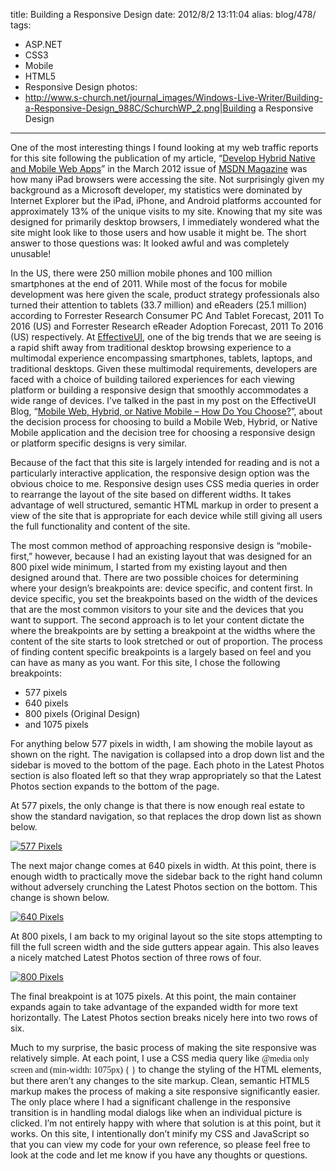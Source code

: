 title: Building a Responsive Design
date: 2012/8/2 13:11:04
alias: blog/478/
tags:
- ASP.NET
- CSS3
- Mobile
- HTML5
- Responsive Design
photos:
- http://www.s-church.net/journal_images/Windows-Live-Writer/Building-a-Responsive-Design_988C/SchurchWP_2.png|Building a Responsive Design
---
One of the most interesting things I found looking at my web traffic reports for this site following the publication of my article, “[Develop Hybrid Native and Mobile Web Apps](http://msdn.microsoft.com/magazine/hh852592)” in the March 2012 issue of [MSDN Magazine](http://msdn.microsoft.com/magazine/) was how many iPad browsers were accessing the site. Not surprisingly given my background as a Microsoft developer, my statistics were dominated by Internet Explorer but the iPad, iPhone, and Android platforms accounted for approximately 13% of the unique visits to my site. Knowing that my site was designed for primarily desktop browsers, I immediately wondered what the site might look like to those users and how usable it might be. The short answer to those questions was: It looked awful and was completely unusable!

In the US, there were 250 million mobile phones and 100 million smartphones at the end of 2011\. While most of the focus for mobile development was here given the scale, product strategy professionals also turned their attention to tablets (33.7 million) and eReaders (25.1 million) according to Forrester Research Consumer PC And Tablet Forecast, 2011 To 2016 (US) and Forrester Research eReader Adoption Forecast, 2011 To 2016 (US) respectively. At [EffectiveUI](http://www.effectiveui.com), one of the big trends that we are seeing is a rapid shift away from traditional desktop browsing experience to a multimodal experience encompassing smartphones, tablets, laptops, and traditional desktops. Given these multimodal requirements, developers are faced with a choice of building tailored experiences for each viewing platform or building a responsive design that smoothly accommodates a wide range of devices. I’ve talked in the past in my post on the EffectiveUI Blog, “[Mobile Web, Hybrid, or Native Mobile – How Do You Choose?](http://blog.effectiveui.com/?p=8514)”, about the decision process for choosing to build a Mobile Web, Hybrid, or Native Mobile application and the decision tree for choosing a responsive design or platform specific designs is very similar.

Because of the fact that this site is largely intended for reading and is not a particularly interactive application, the responsive design option was the obvious choice to me. Responsive design uses CSS media queries in order to rearrange the layout of the site based on different widths. It takes advantage of well structured, semantic HTML markup in order to present a view of the site that is appropriate for each device while still giving all users the full functionality and content of the site.

The most common method of approaching responsive design is “mobile-first,” however, because I had an existing layout that was designed for an 800 pixel wide minimum, I started from my existing layout and then designed around that. There are two possible choices for determining where your design’s breakpoints are: device specific, and content first. In device specific, you set the breakpoints based on the width of the devices that are the most common visitors to your site and the devices that you want to support. The second approach is to let your content dictate the where the breakpoints are by setting a breakpoint at the widths where the content of the site starts to look stretched or out of proportion. The process of finding content specific breakpoints is a largely based on feel and you can have as many as you want. For this site, I chose the following breakpoints:

*   577 pixels
*   640 pixels
*   800 pixels (Original Design)
*   and 1075 pixels

For anything below 577 pixels in width, I am showing the mobile layout as shown on the right. The navigation is collapsed into a drop down list and the sidebar is moved to the bottom of the page. Each photo in the Latest Photos section is also floated left so that they wrap appropriately so that the Latest Photos section expands to the bottom of the page.

At 577 pixels, the only change is that there is now enough real estate to show the standard navigation, so that replaces the drop down list as shown below.

[![577 Pixels](http://www.s-church.net/journal_images/Windows-Live-Writer/Building-a-Responsive-Design_988C/Schurch577_thumb.png "577 Pixels")](http://www.s-church.net/journal_images/Windows-Live-Writer/Building-a-Responsive-Design_988C/Schurch577_2.png)

The next major change comes at 640 pixels in width. At this point, there is enough width to practically move the sidebar back to the right hand column without adversely crunching the Latest Photos section on the bottom. This change is shown below.

[![640 Pixels](http://www.s-church.net/journal_images/Windows-Live-Writer/Building-a-Responsive-Design_988C/Schurch640_thumb.png "640 Pixels")](http://www.s-church.net/journal_images/Windows-Live-Writer/Building-a-Responsive-Design_988C/Schurch640_2.png)

At 800 pixels, I am back to my original layout so the site stops attempting to fill the full screen width and the side gutters appear again. This also leaves a nicely matched Latest Photos section of three rows of four.

[![800 Pixels](http://www.s-church.net/journal_images/Windows-Live-Writer/Building-a-Responsive-Design_988C/SChurch800_thumb.png "800 Pixels")](http://www.s-church.net/journal_images/Windows-Live-Writer/Building-a-Responsive-Design_988C/SChurch800_2.png)

The final breakpoint is at 1075 pixels. At this point, the main container expands again to take advantage of the expanded width for more text horizontally. The Latest Photos section breaks nicely here into two rows of six.

Much to my surprise, the basic process of making the site responsive was relatively simple. At each point, I use a CSS media query like <font face="Consolas">@media only screen and (min-width: 1075px) { }</font> to change the styling of the HTML elements, but there aren’t any changes to the site markup. Clean, semantic HTML5 markup makes the process of making a site responsive significantly easier. The only place where I had a significant challenge in the responsive transition is in handling modal dialogs like when an individual picture is clicked. I’m not entirely happy with where that solution is at this point, but it works. On this site, I intentionally don’t minify my CSS and JavaScript so that you can view my code for your own reference, so please feel free to look at the code and let me know if you have any thoughts or questions.